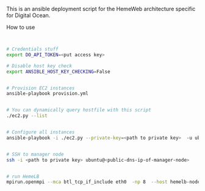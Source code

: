 
This is an ansible deployment script for the HemeWeb architecture
specific for Digital Ocean.



How to use

```bash


# Credentials stuff
export DO_API_TOKEN=<put access key>

# Disable host key check
export ANSIBLE_HOST_KEY_CHECKING=False


# Provision EC2 instances
ansible-playbook provision.yml


# You can dynamically query hostfile with this script
./ec2.py --list


# Configure all instances
ansible-playbook -i ./ec2.py --private-key=<path to private key>  -u ubuntu deploy.yml


# SSH to manager node
ssh -i <path to private key> ubuntu@<public-dns-ip-of-manager-node>


# run HemeLB
mpirun.openmpi --mca btl_tcp_if_include eth0  -np 8  --host hemelb-node-1,hemelb-node-2 hemelb -in /shared/input.xml -out /shared/result/


```

